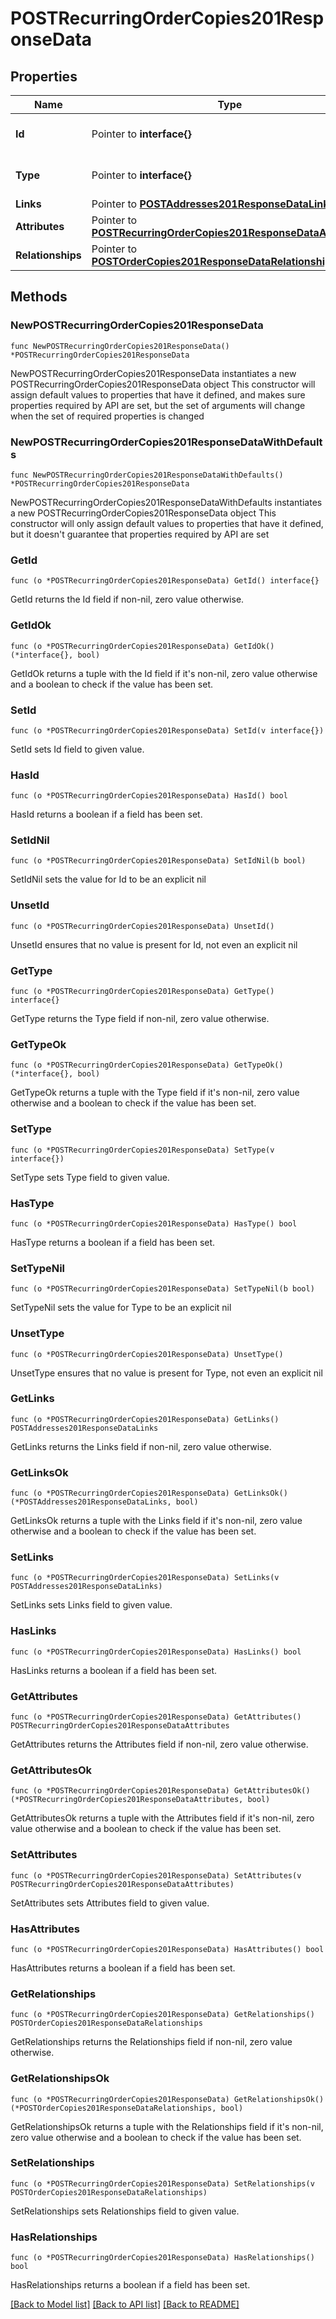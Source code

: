 # POSTRecurringOrderCopies201ResponseData

## Properties

Name | Type | Description | Notes
------------ | ------------- | ------------- | -------------
**Id** | Pointer to **interface{}** | The resource&#39;s id | [optional] 
**Type** | Pointer to **interface{}** | The resource&#39;s type | [optional] 
**Links** | Pointer to [**POSTAddresses201ResponseDataLinks**](POSTAddresses201ResponseDataLinks.md) |  | [optional] 
**Attributes** | Pointer to [**POSTRecurringOrderCopies201ResponseDataAttributes**](POSTRecurringOrderCopies201ResponseDataAttributes.md) |  | [optional] 
**Relationships** | Pointer to [**POSTOrderCopies201ResponseDataRelationships**](POSTOrderCopies201ResponseDataRelationships.md) |  | [optional] 

## Methods

### NewPOSTRecurringOrderCopies201ResponseData

`func NewPOSTRecurringOrderCopies201ResponseData() *POSTRecurringOrderCopies201ResponseData`

NewPOSTRecurringOrderCopies201ResponseData instantiates a new POSTRecurringOrderCopies201ResponseData object
This constructor will assign default values to properties that have it defined,
and makes sure properties required by API are set, but the set of arguments
will change when the set of required properties is changed

### NewPOSTRecurringOrderCopies201ResponseDataWithDefaults

`func NewPOSTRecurringOrderCopies201ResponseDataWithDefaults() *POSTRecurringOrderCopies201ResponseData`

NewPOSTRecurringOrderCopies201ResponseDataWithDefaults instantiates a new POSTRecurringOrderCopies201ResponseData object
This constructor will only assign default values to properties that have it defined,
but it doesn't guarantee that properties required by API are set

### GetId

`func (o *POSTRecurringOrderCopies201ResponseData) GetId() interface{}`

GetId returns the Id field if non-nil, zero value otherwise.

### GetIdOk

`func (o *POSTRecurringOrderCopies201ResponseData) GetIdOk() (*interface{}, bool)`

GetIdOk returns a tuple with the Id field if it's non-nil, zero value otherwise
and a boolean to check if the value has been set.

### SetId

`func (o *POSTRecurringOrderCopies201ResponseData) SetId(v interface{})`

SetId sets Id field to given value.

### HasId

`func (o *POSTRecurringOrderCopies201ResponseData) HasId() bool`

HasId returns a boolean if a field has been set.

### SetIdNil

`func (o *POSTRecurringOrderCopies201ResponseData) SetIdNil(b bool)`

 SetIdNil sets the value for Id to be an explicit nil

### UnsetId
`func (o *POSTRecurringOrderCopies201ResponseData) UnsetId()`

UnsetId ensures that no value is present for Id, not even an explicit nil
### GetType

`func (o *POSTRecurringOrderCopies201ResponseData) GetType() interface{}`

GetType returns the Type field if non-nil, zero value otherwise.

### GetTypeOk

`func (o *POSTRecurringOrderCopies201ResponseData) GetTypeOk() (*interface{}, bool)`

GetTypeOk returns a tuple with the Type field if it's non-nil, zero value otherwise
and a boolean to check if the value has been set.

### SetType

`func (o *POSTRecurringOrderCopies201ResponseData) SetType(v interface{})`

SetType sets Type field to given value.

### HasType

`func (o *POSTRecurringOrderCopies201ResponseData) HasType() bool`

HasType returns a boolean if a field has been set.

### SetTypeNil

`func (o *POSTRecurringOrderCopies201ResponseData) SetTypeNil(b bool)`

 SetTypeNil sets the value for Type to be an explicit nil

### UnsetType
`func (o *POSTRecurringOrderCopies201ResponseData) UnsetType()`

UnsetType ensures that no value is present for Type, not even an explicit nil
### GetLinks

`func (o *POSTRecurringOrderCopies201ResponseData) GetLinks() POSTAddresses201ResponseDataLinks`

GetLinks returns the Links field if non-nil, zero value otherwise.

### GetLinksOk

`func (o *POSTRecurringOrderCopies201ResponseData) GetLinksOk() (*POSTAddresses201ResponseDataLinks, bool)`

GetLinksOk returns a tuple with the Links field if it's non-nil, zero value otherwise
and a boolean to check if the value has been set.

### SetLinks

`func (o *POSTRecurringOrderCopies201ResponseData) SetLinks(v POSTAddresses201ResponseDataLinks)`

SetLinks sets Links field to given value.

### HasLinks

`func (o *POSTRecurringOrderCopies201ResponseData) HasLinks() bool`

HasLinks returns a boolean if a field has been set.

### GetAttributes

`func (o *POSTRecurringOrderCopies201ResponseData) GetAttributes() POSTRecurringOrderCopies201ResponseDataAttributes`

GetAttributes returns the Attributes field if non-nil, zero value otherwise.

### GetAttributesOk

`func (o *POSTRecurringOrderCopies201ResponseData) GetAttributesOk() (*POSTRecurringOrderCopies201ResponseDataAttributes, bool)`

GetAttributesOk returns a tuple with the Attributes field if it's non-nil, zero value otherwise
and a boolean to check if the value has been set.

### SetAttributes

`func (o *POSTRecurringOrderCopies201ResponseData) SetAttributes(v POSTRecurringOrderCopies201ResponseDataAttributes)`

SetAttributes sets Attributes field to given value.

### HasAttributes

`func (o *POSTRecurringOrderCopies201ResponseData) HasAttributes() bool`

HasAttributes returns a boolean if a field has been set.

### GetRelationships

`func (o *POSTRecurringOrderCopies201ResponseData) GetRelationships() POSTOrderCopies201ResponseDataRelationships`

GetRelationships returns the Relationships field if non-nil, zero value otherwise.

### GetRelationshipsOk

`func (o *POSTRecurringOrderCopies201ResponseData) GetRelationshipsOk() (*POSTOrderCopies201ResponseDataRelationships, bool)`

GetRelationshipsOk returns a tuple with the Relationships field if it's non-nil, zero value otherwise
and a boolean to check if the value has been set.

### SetRelationships

`func (o *POSTRecurringOrderCopies201ResponseData) SetRelationships(v POSTOrderCopies201ResponseDataRelationships)`

SetRelationships sets Relationships field to given value.

### HasRelationships

`func (o *POSTRecurringOrderCopies201ResponseData) HasRelationships() bool`

HasRelationships returns a boolean if a field has been set.


[[Back to Model list]](../README.md#documentation-for-models) [[Back to API list]](../README.md#documentation-for-api-endpoints) [[Back to README]](../README.md)


